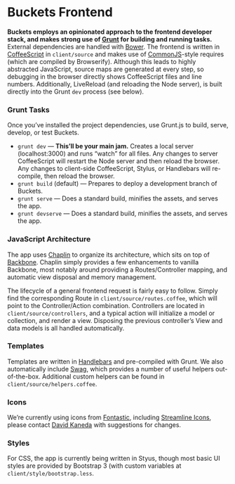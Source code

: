 # Buckets Frontend

**Buckets employs an opinionated approach to the frontend developer stack, and makes strong use of [Grunt](http://gruntjs.com) for building and running tasks.** External dependencies are handled with [Bower](http://bower.io). The frontend is written in [CoffeeScript](http://coffeescript.org) in `client/source` and makes use of [CommonJS](http://wiki.commonjs.org/wiki/CommonJS)-style requires (which are compiled by Browserify). Although this leads to highly abstracted JavaScript, source maps are generated at every step, so debugging in the browser directly shows CoffeeScript files and line numbers. Additionally, LiveReload (and reloading the Node server), is built directly into the Grunt `dev` process (see below).

### Grunt Tasks

Once you’ve installed the project dependencies, use Grunt.js to build, serve, develop, or test Buckets.

* `grunt dev` — **This’ll be your main jam.** Creates a local server (localhost:3000) and runs “watch” for all files. Any changes to server CoffeeScript will restart the Node server and then reload the browser. Any changes to client-side CoffeeScript, Stylus, or Handlebars will re-compile, then reload the browser.
* `grunt build` (default) — Prepares to deploy a development branch of Buckets.
* `grunt serve` — Does a standard build, minifies the assets, and serves the app.
* `grunt devserve` — Does a standard build, minifies the assets, and serves the app.

### JavaScript Architecture

The app uses [Chaplin](http://chaplinjs.org) to organize its architecture, which sits on top of [Backbone](http://backbonejs.org). Chaplin simply provides a few enhancements to vanilla Backbone, most notably around providing a Routes/Controller mapping, and automatic view disposal and memory management.

The lifecycle of a general frontend request is fairly easy to follow. Simply find the corresponding Route in `client/source/routes.coffee`, which will point to the Controller/Action combination. Controllers are located in `client/source/controllers`, and a typical action will initialize a model or collection, and render a view. Disposing the previous controller’s View and data models is all handled automatically.

### Templates

Templates are written in [Handlebars](http://handlebarsjs.com) and pre-compiled with Grunt. We also automatically include [Swag](https://github.com/elving/swag), which provides a number of useful helpers out-of-the-box. Additional custom helpers can be found in `client/source/helpers.coffee`.

### Icons

We’re currently using icons from [Fontastic](http://fontastic.me), including [Streamline Icons](http://www.streamlineicons.com), please contact [David Kaneda](http://davidkaneda.com) with suggestions for changes.

### Styles

For CSS, the app is currently being written in Styus, though most basic UI styles are provided by Bootstrap 3 (with custom variables at `client/style/bootstrap.less`. 